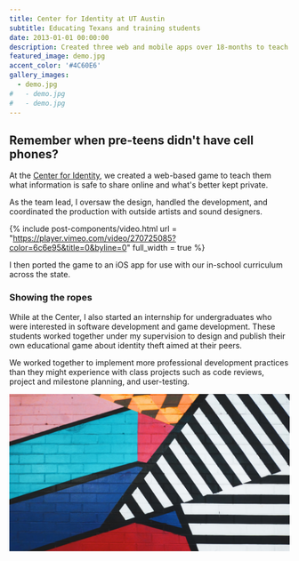 ```yaml
---
title: Center for Identity at UT Austin
subtitle: Educating Texans and training students 
date: 2013-01-01 00:00:00
description: Created three web and mobile apps over 18-months to teach Texans how to stay safe from identity theft. Initiated and lead an internship program for undergraduate students heading into software and game development.
featured_image: demo.jpg
accent_color: '#4C60E6'
gallery_images:
  - demo.jpg
#   - demo.jpg
#   - demo.jpg
---
```


## Remember when pre-teens didn't have cell phones?

At the [Center for Identity](https://identity.utexas.edu/), we created a web-based game to teach them what information is safe to share online and what's better kept private.

As the team lead, I oversaw the design, handled the development, and coordinated the production with outside artists and sound designers.

{% include post-components/video.html
	url = "https://player.vimeo.com/video/270725085?color=6c6e95&title=0&byline=0"
	full_width = true
%}

I then ported the game to an iOS app for use with our in-school curriculum across the state.

### Showing the ropes

While at the Center, I also started an internship for undergraduates who were interested in software development and game development. These students worked together under my supervision to design and publish their own educational game about identity theft aimed at their peers. 

We worked together to implement more professional development practices than they might experience with class projects such as code reviews, project and milestone planning, and user-testing.

![](/images/demo.jpg)